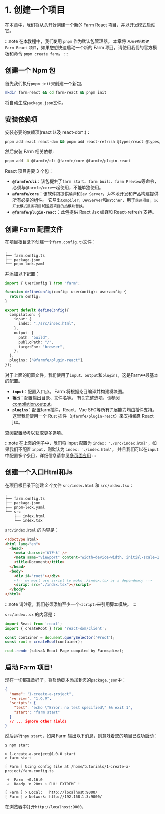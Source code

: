 # 1. 创建一个项目

在本章中，我们将从头开始创建一个新的 Farm React 项目，并以开发模式启动它。

:::note
在本教程中，我们使用 `pnpm` 作为默认包管理器。 本章将 `从头开始构建 Farm React 项目`，如果您想快速启动一个新的 Farm 项目，请使用我们的官方模板和命令 `pnpm create farm`。
:::

## 创建一个 Npm 包

首先我们执行`pnpm init`来创建一个新包。

```bash
mkdir farm-react && cd farm-react && pnpm init
```

将自动生成`package.json`文件。

## 安装依赖项

安装必要的依赖项(react 以及 react-dom:)：

```bash
pnpm add react react-dom && pnpm add react-refresh @types/react @types/react-dom -D
```

然后安装 Farm 相关依赖:

```bash
pnpm add -D @farmfe/cli @farmfe/core @farmfe/plugin-react
```

React 项目需要 3 个包：

- **`@farmfe/cli`**：该包提供了`farm start`、`farm build`、`farm Preview`等命令，必须与`@farmfe/core`一起使用，不能单独使用。
- **`@farmfe/core`**：该软件包提供`编译`和`Dev Server`，为本地开发和产品构建提供所有必要的组件。 它导出`Compiler`，`DevServer`和`Watcher`，用于`编译项目`，`以开发模式服务项目`和`监视项目的热模块替换`。
- **`@farmfe/plugin-react`**：此包提供 React Jsx 编译和 React-refresh 支持。

## 创建 Farm 配置文件

在项目根目录下创建一个`farm.config.ts`文件：

```text {2}
.
├── farm.config.ts
├── package.json
└── pnpm-lock.yaml
```

并添加以下配置：

```ts
import { UserConfig } from "farm";

function defineConfig(config: UserConfig): UserConfig {
  return config;
}

export default defineConfig({
  compilation: {
    input: {
      index: "./src/index.html",
    },
    output: {
      path: "build",
      publicPath: "/",
      targetEnv: "browser",
    },
  },
  plugins: ["@farmfe/plugin-react"],
});
```

对于上面的配置文件，我们使用了`input`、`output`和`plugins`，这是Farm中最基本的配置。

- **`input`**：配置入口点。 Farm 将根据条目编译并构建模块图。
- **`输出`**：配置输出目录、文件名等。 有关完整选项，请参阅 [compilation.output](/docs/config/farm-config#output)。
- **`plugins`**：配置farm插件，React、Vue SFC等所有扩展能力均由插件支持。 这里我们使用一个 Rust 插件（`@farmfe/plugin-react`）来支持编译 React jsx。

查阅[配置参考](/docs/config/farm-config)以获取更多选项。

:::note
在上面的例子中，我们将 input 配置为 `index: './src/index.html'`，如果我们不配置 `input`，则默认为 `index: './index.html'`。 并且我们可以在`input`中配置多个条目，详细信息请参见[多页面应用](/docs/features/html#multi-page-app)
:::

## 创建一个入口Html和Js

在项目根目录下创建 2 个文件 `src/index.html` 和 `src/index.tsx`：

```text {5-7}
.
├── farm.config.ts
├── package.json
├── pnpm-lock.yaml
└── src
    ├── index.html
    └── index.tsx
```

`src/index.html` 的内容是：

```html
<!doctype html>
<html lang="en">
  <head>
    <meta charset="UTF-8" />
    <meta name="viewport" content="width=device-width, initial-scale=1.0" />
    <title>Document</title>
  </head>
  <body>
    <div id="root"></div>
    <!-- we must use script to make ./index.tsx as a dependency -->
    <script src="./index.tsx"></script>
  </body>
</html>
```

:::note
请注意，我们必须添加至少一个`<script>`来引用脚本模块。
:::

`src/index.tsx` 的内容是：

```ts title="src/index.tsx"
import React from 'react';
import { createRoot } from 'react-dom/client';

const container = document.querySelector('#root');
const root = createRoot(container);

root.render(<div>A React Page compiled by Farm</div>);
```

## 启动 Farm 项目!

现在一切都准备好了，将启动脚本添加到您的`package.json`中：

```json title="package.json" {6}
{
  "name": "1-create-a-project",
  "version": "1.0.0",
  "scripts": {
    "test": "echo \"Error: no test specified\" && exit 1",
    "start": "farm start"
  }
  // ... ignore other fields
}
```

然后运行`npm start`，如果 Farm 输出以下消息，则意味着您的项目已成功启动：

```text
$ npm start

> 1-create-a-project@1.0.0 start
> farm start

[ Farm ] Using config file at /home/tutorials/1-create-a-project/farm.config.ts

 ϟ  Farm  v0.16.0
 ✓  Ready in 20ms ⚡️ FULL EXTREME !

[ Farm ] > Local:   http://localhost:9000/
[ Farm ] > Network: http://192.168.1.3:9000/
```

在浏览器中打开`http://localhost:9000`。
